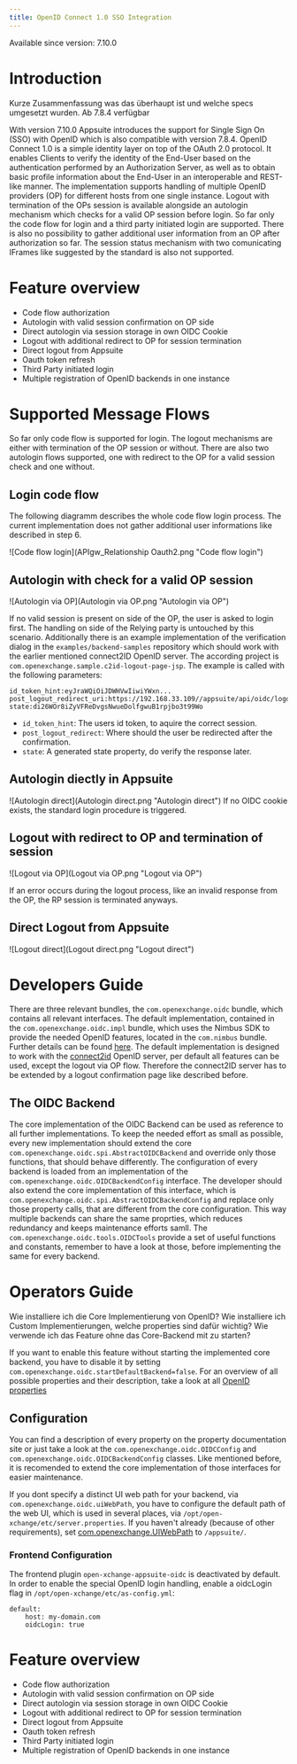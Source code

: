 ```yaml
---
title: OpenID Connect 1.0 SSO Integration
---
```

Available since version: 7.10.0


# Introduction
Kurze Zusammenfassung was das überhaupt ist und welche specs umgesetzt wurden. Ab 7.8.4 verfügbar

With version 7.10.0 Appsuite introduces the support for Single Sign On (SSO) with OpenID which is also compatible with version 7.8.4. OpenID Connect 1.0 is a simple identity layer on top of the OAuth 2.0 protocol. It enables Clients to verify the identity of the End-User based on the authentication performed by an Authorization Server, as well as to obtain basic profile information about the End-User in an interoperable and REST-like manner. The implementation supports handling of multiple OpenID providers (OP) for different hosts from one single instance. Logout with termination of the OPs session is available alongside an autologin mechanism which checks for a valid OP session before login. So far only the code flow for login and a third party initiated login are supported. There is also no possibility to gather additional user information from an OP after authorization so far. The session status mechanism with two comunicating IFrames like suggested by the standard is also not supported.

# Feature overview
* Code flow authorization
* Autologin with valid session confirmation on OP side
* Direct autologin via session storage in own OIDC Cookie
* Logout with additional redirect to OP for session termination
* Direct logout from Appsuite
* Oauth token refresh
* Third Party initiated login
* Multiple registration of OpenID backends in one instance

# Supported Message Flows
So far only code flow is supported for login. The logout mechanisms are either with termination of the OP session or without. There are also two autologin flows supported, one with redirect to the OP for a valid session check and one without.

## Login code flow
The following diagramm describes the whole code flow login process. The current implementation does not gather additional user informations like described in step 6.

![Code flow login](APIgw_Relationship Oauth2.png "Code flow login")


## Autologin with check for a valid OP session
![Autologin via OP](Autologin via OP.png "Autologin via OP")

If no valid session is present on side of the OP, the user is asked to login first. The handling on side of the Relying party is untouched by this scenario. Additionally there is an example implementation of the verification dialog in the `examples/backend-samples` repository which should work with the earlier mentioned connect2ID OpenID server. The according project is `com.openexchange.sample.c2id-logout-page-jsp`. The example is called with the following parameters:


	id_token_hint:eyJraWQiOiJDWHVwIiwiYWxn...
	post_logout_redirect_uri:https://192.168.33.109//appsuite/api/oidc/logout
	state:di26WOr8iZyVFReDvgsNwueDolfgwuB1rpjbo3t99Wo

* `id_token_hint`: The users id token, to aquire the correct session.
* `post_logout_redirect`: Where should the user be redirected after the confirmation.
* `state`: A generated state property, do verify the response later.

## Autologin diectly in Appsuite
![Autologin direct](Autologin direct.png "Autologin direct")
If no OIDC cookie exists, the standard login procedure is triggered.

## Logout with redirect to OP and termination of session
![Logout via OP](Logout via OP.png "Logout via OP")

If an error occurs during the logout process, like an invalid response from the OP, the RP session is terminated anyways.

## Direct Logout from Appsuite
![Logout direct](Logout direct.png "Logout direct")

# Developers Guide
There are three relevant bundles, the `com.openexchange.oidc` bundle, which contains all relevant interfaces. The default implementation, contained in the `com.openexchange.oidc.impl` bundle, which uses the Nimbus SDK to provide the needed OpenID features, located in the `com.nimbus` bundle. Further details can be found [here](https://connect2id.com/products/nimbus-oauth-openid-connect-sdk). The default implementation is designed to work with the [connect2id](https://connect2id.com/products/server) OpenID server, per default all features can be used, except the logout via OP flow. Therefore the connect2ID server has to be extended by a logout confirmation page like described before.

## The OIDC Backend
The core implementation of the OIDC Backend can be used as reference to all further implementations. To keep the needed effort as small as possible, every new implementation should extend the core `com.openexchange.oidc.spi.AbstractOIDCBackend` and override only those functions, that should behave differently. The configuration of every backend is loaded from an implementation of the `com.openexchange.oidc.OIDCBackendConfig` interface. The developer should also extend the core implementation of this interface, which is `com.openexchange.oidc.spi.AbstractOIDCBackendConfig` and replace only those property calls, that are different from the core configuration. This way multiple backends can share the same proprties, which reduces redundancy and keeps maintenance efforts samll. The `com.openexchange.oidc.tools.OIDCTools` provide a set of useful functions and constants, remember to have a look at those, before implementing the same for every backend.

# Operators Guide

Wie installiere ich die Core Implementierung von OpenID? Wie installiere ich Custom Implementierungen, welche properties sind dafür wichtig? Wie verwende ich das Feature ohne das Core-Backend mit zu starten?

If you want to enable this feature without starting the implemented core backend, you have to disable it by setting `com.openexchange.oidc.startDefaultBackend=false`. For an overview of all possible properties and their description, take a look at all [OpenID properties](https://documentation.open-xchange.com/components/middleware/config/develop/index.html#mode=features&feature=OIDC)

## Configuration
You can find a description of every property on the property documentation site or just take a look at the `com.openexchange.oidc.OIDCConfig` and `com.openexchange.oidc.OIDCBackendConfig` classes. Like mentioned before, it is recomended to extend the core implementation of those interfaces for easier maintenance.

If you dont specify a distinct UI web path for your backend, via `com.openexchange.oidc.uiWebPath`, you have to configure the default path of the web UI, which is used in several places, via `/opt/open-xchange/etc/server.properties`. If you haven't already (because of other requirements), set [com.openexchange.UIWebPath](https://documentation.open-xchange.com/components/middleware/config/{{version}}/index.html#com.openexchange.UIWebPath) to `/appsuite/`.

### Frontend Configuration

The frontend plugin `open-xchange-appsuite-oidc` is deactivated by default. In order to enable the special OpenID login handling, enable a oidcLogin flag in `/opt/open-xchange/etc/as-config.yml`:

    default:
        host: my-domain.com
        oidcLogin: true

# Feature overview

* Code flow authorization
* Autologin with valid session confirmation on OP side
* Direct autologin via session storage in own OIDC Cookie
* Logout with additional redirect to OP for session termination
* Direct logout from Appsuite
* Oauth token refresh
* Third Party initiated login
* Multiple registration of OpenID backends in one instance
